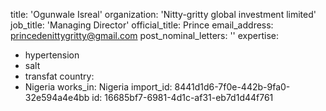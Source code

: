 title: 'Ogunwale Isreal'
organization: 'Nitty-gritty global investment limited'
job_title: 'Managing Director'
official_title: Prince
email_address: princedenittygritty@gmail.com
post_nominal_letters: ''
expertise:
  - hypertension
  - salt
  - transfat
country:
  - Nigeria
works_in: Nigeria
import_id: 8441d1d6-7f0e-442b-9fa0-32e594a4e4bb
id: 16685bf7-6981-4d1c-af31-eb7d1d44f761
